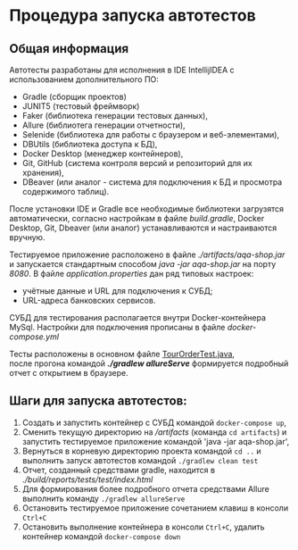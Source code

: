 # Процедура запуска автотестов

## Общая информация
Автотесты разработаны для исполнения в IDE IntellijIDEA с использованием дополнительного ПО:
- Gradle (сборщик проектов)
- JUNIT5 (тестовый фреймворк)
- Faker (библиотека генерации тестовых данных), 
- Allure (библиотега генерации отчетности), 
- Selenide (библиотека для работы с браузером и веб-элементами),
- DBUtils (библиотека доступа к БД),
- Docker Desktop (менеджер контейнеров),
- Git, GitHub (система контроля версий и репозиторий для их хранения),
- DBeaver (или аналог - система для подключения к БД и просмотра содержимого таблиц).

После установки IDE и Gradle все необходимые библиотеки загрузятся автоматически, согласно настройкам в файле *build.gradle*,
Docker Desktop, Git, Dbeaver (или аналог) устанавливаются и настраиваются вручную.

Тестируемое приложение расположено в файле _./artifacts/aqa-shop.jar_ и запускается стандартным способом _java -jar aqa-shop.jar_ на порту _8080_.
В файле _application.properties_ дан ряд типовых настроек:
- учётные данные и URL для подключения к СУБД;
- URL-адреса банковских сервисов.

СУБД для тестирования располагается внутри Docker-контейнера MySql. Настройки для подключения прописаны в файле _docker-compose.yml_

Тесты расположены в основном файле [TourOrderTest.java](src%2Ftest%2Fjava%2Fru%2Fnetology%2Fweb%2Ftest%2FTourOrderTest.java),  
после прогона командой _**./gradlew allureServe**_ формируется подробный отчет с открытием в браузере.

## Шаги для запуска автотестов:
1. Создать и запустить контейнер с СУБД командой `docker-compose up`,
2. Сменить текущую директорию на _/artifacts_ (команда `cd artifacts`) и запустить тестируемое приложение командой 'java -jar aqa-shop.jar', 
3. Вернуться в корневую директорию проекта командой `cd ..` и выполнить запуск автотестов командой `./gradlew clean test` 
4. Отчет, созданный средствами gradle, находится в _./build/reports/tests/test/index.html_
5. Для формирования более подробного отчета средствами Allure выполнить команду `./gradlew allureServe`
6. Остановить тестируемое приложение сочетанием клавиш в консоли `Ctrl+C`
7. Остановить выполнение контейнера в консоли `Ctrl+C`, удалить контейнер командой `docker-compose down`